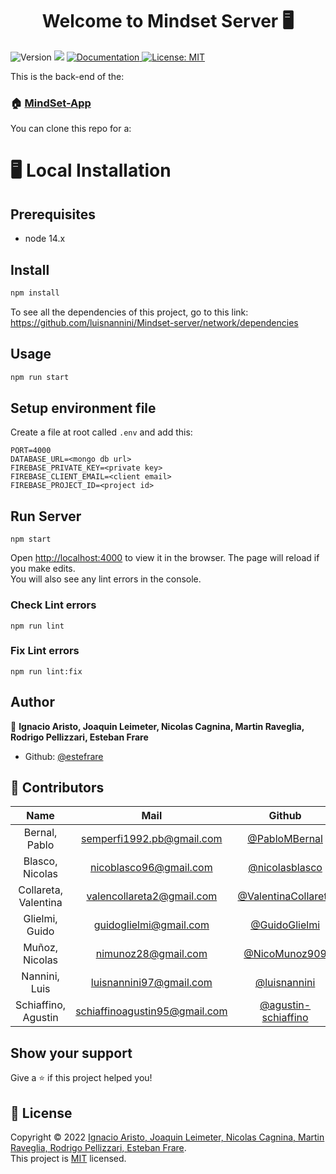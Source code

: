 <h1 align="center">Welcome to Mindset Server 🖥</h1>
<p>
  <img alt="Version" src="https://img.shields.io/badge/version-0.0.88-blue.svg?cacheSeconds=2592000" />
  <img src="https://img.shields.io/badge/node-14.x-blue.svg" />
  <a href="https://github.com/estefrare/BaSD-MindSet#readme" target="_blank">
    <img alt="Documentation" src="https://img.shields.io/badge/documentation-yes-brightgreen.svg" />
  </a>
  <a href="MIT" target="_blank">
    <img alt="License: MIT" src="https://img.shields.io/badge/License-MIT-yellow.svg" />
  </a>
</p>

This is the back-end of the:

### 🏠 [MindSet-App](https://github.com/luisnannini/Mindset-app)

You can  clone this repo for a:

# 🖥 Local Installation

## Prerequisites

- node 14.x

## Install

```sh
npm install
```
To see all the dependencies of this project, go to this link: https://github.com/luisnannini/Mindset-server/network/dependencies

## Usage

```sh
npm run start
```
## Setup environment file
Create a file at root called `.env` and add this:

    PORT=4000
    DATABASE_URL=<mongo db url>
    FIREBASE_PRIVATE_KEY=<private key>
    FIREBASE_CLIENT_EMAIL=<client email>
    FIREBASE_PROJECT_ID=<project id>

## Run Server
    npm start

Open [http://localhost:4000](http://localhost:4000) to view it in the browser.
The page will reload if you make edits.\
You will also see any lint errors in the console.

### Check Lint errors
    npm run lint

### Fix Lint errors
    npm run lint:fix

## Author

👤 **Ignacio Aristo, Joaquin Leimeter, Nicolas Cagnina, Martin Raveglia, Rodrigo Pellizzari, Esteban Frare**

* Github: [@estefrare](https://github.com/estefrare)

## 🤝 Contributors

|        Name            |              Mail               |                            Github                              |
| :--------------------: | :-----------------------------: | :------------------------------------------------------------: |
|  Bernal, Pablo         |  semperfi1992.pb@gmail.com      |  [@PabloMBernal](https://github.com/PabloMBernal)              |
|  Blasco, Nicolas       |  nicoblasco96@gmail.com         |  [@nicolasblasco](https://github.com/nicolasblasco)            |
|  Collareta, Valentina  |  valencollareta2@gmail.com      |  [@ValentinaCollareta](https://github.com/ValentinaCollareta)  |
|  Glielmi, Guido        |  guidoglielmi@gmail.com         |  [@GuidoGlielmi](https://github.com/GuidoGlielmi)              |
|  Muñoz, Nicolas        |  nimunoz28@gmail.com            |  [@NicoMunoz909](https://github.com/NicoMunoz909)              |
|  Nannini, Luis         |  luisnannini97@gmail.com        |  [@luisnannini](https://github.com/luisnannini)              |
|  Schiaffino, Agustin   |  schiaffinoagustin95@gmail.com  |  [@agustin-schiaffino](https://github.com/agustin-schiaffino)              |

## Show your support

Give a ⭐️ if this project helped you!

## 📝 License

Copyright © 2022 [Ignacio Aristo, Joaquin Leimeter, Nicolas Cagnina, Martin Raveglia, Rodrigo Pellizzari, Esteban Frare](https://github.com/estefrare).<br />
This project is [MIT](https://github.com/estefrare/BaSD-MindSet/blob/master/LICENSE) licensed.
